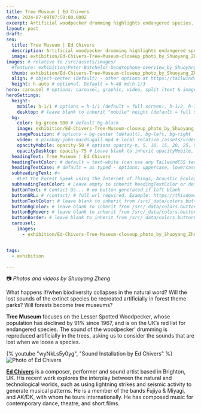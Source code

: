 ```yaml
---
title: Tree Museum | Ed Chivers
date: 2024-07-09T07:50:00.000Z
excerpt: Artificial woodpecker drumming highlights endangered species.
layout: post
draft:
seo:
  title: Tree Museum | Ed Chivers
  description: Artificial woodpecker drumming highlights endangered species.
  image: exhibition/Ed-Chivers-Tree-Museum-closeup_photo_by_Shuoyang_Zheng.jpg
images: # relative to /src/assets/images/
  #feature: exhibition/Peter-Batchelor-Dendrophone-overview_by_Shuoyang_Zheng.jpg
  thumb: exhibition/Ed-Chivers-Tree-Museum-closeup_photo_by_Shuoyang_Zheng.jpg
  align: # object-center (default) - other options at https://tailwindcss.com/docs/object-position
  height: h-auto # optional. Default = h-48 md:h-1/3
hero: carousel # options: carousel, graphic, video, split (text & image)
heroSettings:
  height:
    mobile: h-1/1 # options = h-1/1 (default = full screen), h-1/2, h-1/3, h-3/4, h-9/10, h-48 (12rem, 192px), h-56 (14rem, 224px), h-64 (16rem, 256px)
    desktop: # leave blank to inherit "mobile" height (default = full screen)
  bg:
    color: bg-green-900 # default bg-black
    image: exhibition/Ed-Chivers-Tree-Museum-closeup_photo_by_Shuoyang_Zheng.jpg # relative to /assets/images/
    imagePosition: # options = bg-center (default), bg-left, bg-right
    video: # pixabay-john-macdougall.mp4 # local relative /assets/video/, or full https://... if remote?
    opacityMobile: opacity-50 # options opacity-n, 5, 10, 15, 20, 25, 50, 75, 100 (default)
    opacityDesktop: opacity-75 # Leave blank to inherit opacityMobile, use same options as opacityMobile
  headingText: Tree Museum | Ed Chivers
  headingTextColor: # default = text-white (can use any TailwindCSS text-[color]-[xxx])
  headingTextCase: # default = as typed - options: uppercase, lowercase, capitalize
  subheadingText: #>
    #Let the Forest Speak using the Internet of Things, Acoustic Ecology and Creative AI<br /><span style="color:grey">AHRC-funded project (2023-25) : AH/X011585/1</span>
  subheadingTextColor: # Leave empty to inherit headingTextColor or default (text-white) or use any text-[color]-[xxx]
  buttonText: # Contact Us... # no button generated if left blank
  buttonURL: # /contact/ # full url required. Example: https://thisdomain.com/somepage/
  buttonTextColor: # leave blank to inherit from /src/_data/colors.buttonCustom or buttonDefault
  buttonBgColor: # leave blank to inherit from /src/_data/colors.buttonCustom.bg or buttonDefault.bg
  buttonBgHover: # leave blank to inherit from /src/_data/colors.buttonCustom.bgHover or buttonDefault.bgHover
  buttonBorder: # leave blank to inherit from /src/_data/colors.buttonCustom.border or buttonDefault.border
  carousel:
    images:
      - exhibition/Ed-Chivers-Tree-Museum-closeup_photo_by_Shuoyang_Zheng.jpg


tags:
  - exhibition

---
```


:camera: *Photos and videos by Shuoyang Zheng*


What happens if/when biodiversity collapses in the natural word? Will the lost sounds of the extinct species be recreated artificially in forest theme parks? Will forests become tree museums? 

**Tree Museum** focuses on the Lesser Spotted Woodpecker, whose population has declined by 91% since 1967, and is on the UK’s red list for endangered species. The sound of the woodpecker’ drumming is reproduced artificially in the trees, asking us to consider the sounds that are lost when we loose a species. 

<div class="mt-4 mb-4">
{% youtube "wyNkLs5y0yg", "Sound Installation by Ed Chivers" %}
</div>

<div class="bg-gray-200 p-4 mt-4">

<img class="h-48 rounded-full mt-2 mr-2 float-left " src="/assets/images/authors/ed-chivers.jpg" alt="Photo of Ed Chivers">

<br />

[**Ed Chivers**](/2024/05/08/meet-the-artists-ed-chivers/) is a composer, performer and sound artist based in Brighton, UK. His recent work explores the interplay between the natural and technological worlds, such as using lightning strikes and seismic activity to generate musical patterns. He is a member of the bands Fujiya & Miyagi, and AK/DK, with whom he tours internationally. He has composed music for contemporary dance, theatre, and short films.

<br />
<br />
<br />


</div>








